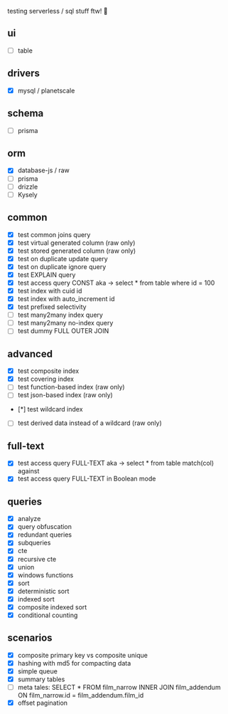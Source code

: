 testing serverless / sql stuff ftw! 🌌

## ui

- [ ] table

## drivers

- [x] mysql / planetscale

## schema

- [ ] prisma

## orm

- [x] database-js / raw
- [ ] prisma
- [ ] drizzle
- [ ] Kysely

## common

- [x] test common joins query
- [x] test virtual generated column (raw only)
- [x] test stored generated column (raw only)
- [x] test on duplicate update query
- [x] test on duplicate ignore query
- [x] test EXPLAIN query
- [x] test access query CONST aka -> select * from table where id = 100
- [x] test index with cuid id
- [x] test index with auto_increment id
- [x] test prefixed selectivity
- [ ] test many2many index query
- [ ] test many2many no-index query
- [ ] test dummy FULL OUTER JOIN

## advanced

- [x] test composite index
- [x] test covering index
- [ ] test function-based index (raw only)
- [ ] test json-based index (raw only)
- [*] test wildcard index
- [ ] test derived data instead of a wildcard (raw only)

## full-text

- [x] test access query FULL-TEXT aka -> select * from table match(col) against
- [x] test access query FULL-TEXT in Boolean mode

## queries

- [x] analyze
- [x] query obfuscation
- [x] redundant queries
- [x] subqueries
- [x] cte
- [x] recursive cte
- [x] union
- [x] windows functions
- [x] sort
- [x] deterministic sort
- [x] indexed sort
- [x] composite indexed sort
- [x] conditional counting

## scenarios

- [x] composite primary key vs composite unique
- [x] hashing with md5 for compacting data
- [x] simple queue
- [x] summary tables
- [ ] meta tales: SELECT * FROM film_narrow INNER JOIN film_addendum ON
      film_narrow.id = film_addendum.film_id
- [x] offset pagination
